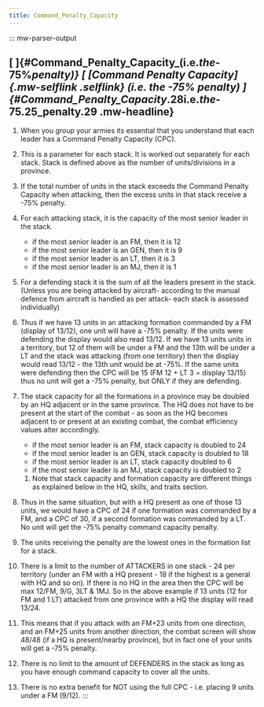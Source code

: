 ```yaml
---
title: Command_Penalty_Capacity
---
```

::: mw-parser-output
## [ ]{#Command_Penalty_Capacity_(i.e._the_-75%_penalty)} [ [Command Penalty Capacity]{.mw-selflink .selflink} (i.e. the -75% penalty) ]{#Command_Penalty_Capacity_.28i.e._the_-75.25_penalty.29 .mw-headline}

1.  When you group your armies its essential that you understand that
    each leader has a Command Penalty Capacity (CPC).
2.  This is a parameter for each stack. It is worked out separately for
    each stack. Stack is defined above as the number of units/divisions
    in a province.
3.  If the total number of units in the stack exceeds the Command
    Penalty Capacity when attacking, then the excess units in that stack
    receive a -75% penalty.
4.  For each attacking stack, it is the capacity of the most senior
    leader in the stack.
    -   if the most senior leader is an FM, then it is 12
    -   if the most senior leader is an GEN, then it is 9
    -   if the most senior leader is an LT, then it is 3
    -   if the most senior leader is an MJ, then it is 1
5.  For a defending stack it is the sum of all the leaders present in
    the stack. (Unless you are being attacked by aircraft- according to
    the manual defence from aircraft is handled as per attack- each
    stack is assessed individually)
6.  Thus if we have 13 units in an attacking formation commanded by a FM
    (display of 13/12), one unit will have a -75% penalty. If the units
    were defending the display would also read 13/12. If we have 13
    units units in a territory, but 12 of them will be under a FM and
    the 13th will be under a LT and the stack was attacking (from one
    territory) then the display would read 13/12 - the 13th unit would
    be at -75%. If the same units were defending then the CPC will be 15
    (FM 12 + LT 3 = display 13/15) thus no unit will get a -75% penalty,
    but ONLY if they are defending.
7.  The stack capacity for all the formations in a province may be
    doubled by an HQ adjacent or in the same province. The HQ does not
    have to be present at the start of the combat - as soon as the HQ
    becomes adjacent to or present at an existing combat, the combat
    efficiency values alter accordingly.
    -   if the most senior leader is an FM, stack capacity is doubled to
        24
    -   if the most senior leader is an GEN, stack capacity is doubled
        to 18
    -   if the most senior leader is an LT, stack capacity doubled to 6
    -   if the most senior leader is an MJ, stack capacity is doubled to
        2

    1.  Note that stack capacity and formation capacity are different
        things as explained below in the HQ, skills, and traits section.
8.  Thus in the same situation, but with a HQ present as one of those 13
    units, we would have a CPC of 24 if one formation was commanded by a
    FM, and a CPC of 30, if a second formation was commanded by a LT. No
    unit will get the -75% penalty command capacity penalty.
9.  The units receiving the penalty are the lowest ones in the formation
    list for a stack.
10. There is a limit to the number of ATTACKERS in one stack - 24 per
    territory (under an FM with a HQ present - 18 if the highest is a
    general with HQ and so on). If there is no HQ in the area then the
    CPC will be max 12/FM, 9/G, 3LT & 1MJ. So in the above example if 13
    units (12 for FM and 1 LT) attacked from one province with a HQ the
    display will read 13/24.
11. This means that if you attack with an FM+23 units from one
    direction, and an FM+25 units from another direction, the combat
    screen will show 48/48 (if a HQ is present/nearby province), but in
    fact one of your units will get a -75% penalty.
12. There is no limit to the amount of DEFENDERS in the stack as long as
    you have enough command capacity to cover all the units.
13. There is no extra benefit for NOT using the full CPC - i.e. placing
    9 units under a FM (9/12).
:::
